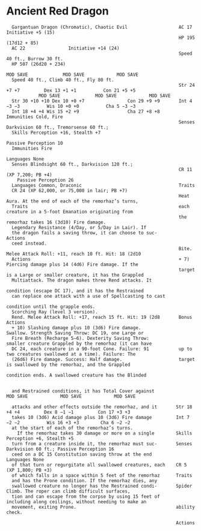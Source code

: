 # Ancient Red Dragon

      Gargantuan Dragon (Chromatic), Chaotic Evil                   AC 17                             Initiative +5 (15)
                                                                    HP 195 (17d12 + 85)
      AC 22                Initiative +14 (24)
                                                                    Speed 40 ft., Burrow 30 ft.
      HP 507 (26d20 + 234)
                                                                              MOD SAVE             MOD SAVE            MOD SAVE
      Speed 40 ft., Climb 40 ft., Fly 80 ft.
                                                                    Str 24 +7 +7         Dex 13 +1 +1          Con 21 +5 +5
                MOD SAVE             MOD SAVE            MOD SAVE
      Str 30 +10 +10 Dex 10 +0 +7                Con 29 +9 +9       Int 4 −3 −3          Wis 10 +0 +0          Cha 5 −3 −3
      Int 18 +4 +4 Wis 15 +2 +9                  Cha 27 +8 +8       Immunities Cold, Fire
                                                                    Senses Darkvision 60 ft., Tremorsense 60 ft.;
      Skills Perception +16, Stealth +7
                                                                      Passive Perception 10
      Immunities Fire
                                                                    Languages None
      Senses Blindsight 60 ft., Darkvision 120 ft.;
                                                                    CR 11 (XP 7,200; PB +4)
        Passive Perception 26
      Languages Common, Draconic                                    Traits
      CR 24 (XP 62,000, or 75,000 in lair; PB +7)
                                                                    Heat Aura. At the end of each of the remorhaz’s turns,
      Traits                                                        each creature in a 5-foot Emanation originating from
                                                                    the remorhaz takes 16 (3d10) Fire damage.
      Legendary Resistance (4/Day, or 5/Day in Lair). If
      the dragon fails a saving throw, it can choose to suc-        Actions
      ceed instead.
                                                                    Bite. Melee Attack Roll: +11, reach 10 ft. Hit: 18 (2d10
      Actions                                                       + 7) Piercing damage plus 14 (4d6) Fire damage. If the
                                                                    target is a Large or smaller creature, it has the Grappled
      Multiattack. The dragon makes three Rend attacks. It
                                                                    condition (escape DC 17), and it has the Restrained
      can replace one attack with a use of Spellcasting to cast
                                                                    condition until the grapple ends.
      Scorching Ray (level 3 version).
      Rend. Melee Attack Roll: +17, reach 15 ft. Hit: 19 (2d8       Bonus Actions
      + 10) Slashing damage plus 10 (3d6) Fire damage.              Swallow. Strength Saving Throw: DC 19, one Large or
      Fire Breath (Recharge 5–6). Dexterity Saving Throw:           smaller creature Grappled by the remorhaz (it can have
      DC 24, each creature in a 90-foot Cone. Failure: 91           up to two creatures swallowed at a time). Failure: The
      (26d6) Fire damage. Success: Half damage.                     target is swallowed by the remorhaz, and the Grappled
                                                                    condition ends. A swallowed creature has the Blinded


      and Restrained conditions, it has Total Cover against                  MOD SAVE            MOD SAVE            MOD SAVE

      attacks and other effects outside the remorhaz, and it       Str 18 +4 +4         Dex 8 −1 −1         Con 17 +3 +3
      takes 10 (3d6) Acid damage plus 10 (3d6) Fire damage         Int 7 −2 −2          Wis 16 +3 +3        Cha 6 −2 −2
      at the start of each of the remorhaz’s turns.
        If the remorhaz takes 30 damage or more on a single        Skills Perception +6, Stealth +5
      turn from a creature inside it, the remorhaz must suc-       Senses Darkvision 60 ft.; Passive Perception 16
      ceed on a DC 15 Constitution saving throw at the end         Languages None
      of that turn or regurgitate all swallowed creatures, each    CR 5 (XP 1,800; PB +3)
      of which falls in a space within 5 feet of the remorhaz      Traits
      and has the Prone condition. If the remorhaz dies, any
      swallowed creature no longer has the Restrained condi-       Spider Climb. The roper can climb difficult surfaces,
      tion and can escape from the corpse by using 15 feet of      including along ceilings, without needing to make an
      movement, exiting Prone.                                     ability check.

                                                                   Actions
